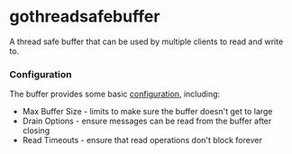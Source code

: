 # gothreadsafebuffer

A thread safe buffer that can be used by multiple clients to read and write to.

### Configuration

The buffer provides some basic [configuration](./config.go), including:
* Max Buffer Size - limits to make sure the buffer doesn't get to large
* Drain Options - ensure messages can be read from the buffer after closing
* Read Timeouts - ensure that read operations don't block forever

